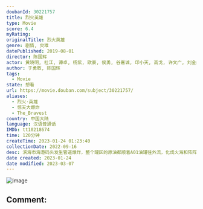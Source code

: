 ```yaml
---
doubanId: 30221757
title: 烈火英雄
type: Movie
score: 6.4
myRating: 
originalTitle: 烈火英雄
genre: 剧情, 灾难
datePublished: 2019-08-01
director: 陈国辉
actor: 黄晓明, 杜江, 谭卓, 杨紫, 欧豪, 侯勇, 谷嘉诚, 印小天, 高戈, 许文广, 刘金山, 丁嘉丽, 王志飞, 王骁, 李沛恩, 杜志国, 郑龙, 吕云骢, 张逸伦, 贺子, 李梓琳, 王佳玉
author: 于勇敢, 陈国辉
tags:
  - Movie
state: 想看
url: https://movie.douban.com/subject/30221757/
aliases:
  - 烈火·英雄
  - 惊天大爆炸
  - The_Bravest
country: 中国大陆
language: 汉语普通话
IMDb: tt10218674
time: 120分钟
createTime: 2023-01-24 01:23:40
collectionDate: 2022-09-16
desc: 滨海市海港码头发生管道爆炸，整个罐区的原油都顺着A01油罐往外流，化成火海和阵阵爆炸，威胁全市、全省，甚至邻国的安全。慌乱的市民们四处奔逃，一辆辆消防车却逆向冲进火海……
date created: 2023-01-24
date modified: 2023-03-07
---
```


![image](p2563630521.jpg)

Comment:
---
